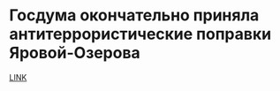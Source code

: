 # Госдума окончательно приняла антитеррористические поправки Яровой-Озерова



[LINK](https://varlamov.ru/1801451.html)